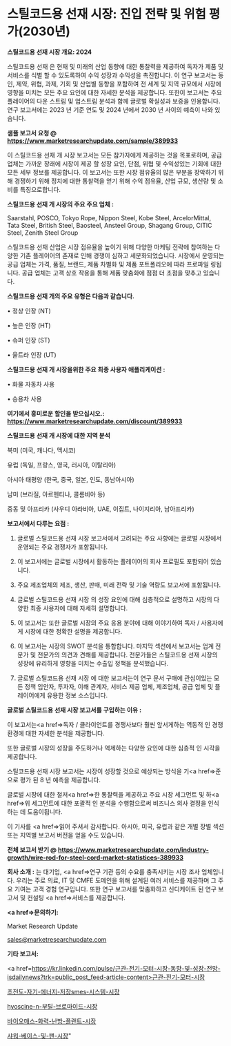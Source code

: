 # 스틸코드용 선재 시장: 진입 전략 및 위험 평가(2030년)

<strong>스틸코드용 선재 시장 개요: 2024</strong>

스틸코드용 선재 은 현재 및 미래의 산업 동향에 대한 통찰력을 제공하여 독자가 제품 및 서비스를 식별 할 수 있도록하여 수익 성장과 수익성을 촉진합니다. 이 연구 보고서는 동인, 제약, 위협, 과제, 기회 및 산업별 동향을 포함하여 전 세계 및 지역 규모에서 시장에 영향을 미치는 모든 주요 요인에 대한 자세한 분석을 제공합니다. 또한이 보고서는 주요 플레이어의 다운 스트림 및 업스트림 분석과 함께 글로벌 확실성과 보증을 인용합니다. 연구 보고서에는 2023 년 기준 연도 및 2024 년에서 2030 년 사이의 예측이 나와 있습니다.



<strong>샘플 보고서 요청 @ <a href=https://www.marketresearchupdate.com/sample/389933>https://www.marketresearchupdate.com/sample/389933</a></strong>

이 스틸코드용 선재 개 시장 보고서는 모든 참가자에게 제공하는 것을 목표로하며, 공급 업체는 가까운 장래에 시장이 제공 할 성장 요인, 단점, 위협 및 수익성있는 기회에 대한 모든 세부 정보를 제공합니다. 이 보고서는 또한 시장 점유율의 많은 부분을 장악하기 위해 경쟁하기 위해 정치에 대한 통찰력을 얻기 위해 수익 점유율, 산업 규모, 생산량 및 소비를 특징으로합니다.



<strong>스틸코드용 선재 개 시장의 주요 주요 업체 :</strong>

Saarstahl, POSCO, Tokyo Rope, Nippon Steel, Kobe Steel, ArcelorMittal, Tata Steel, British Steel, Baosteel, Ansteel Group, Shagang Group, CITIC Steel, Zenith Steel Group

스틸코드용 선재 산업은 시장 점유율을 높이기 위해 다양한 마케팅 전략에 참여하는 다양한 기존 플레이어의 존재로 인해 경쟁이 심하고 세분화되었습니다. 시장에서 운영되는 공급 업체는 가격, 품질, 브랜드, 제품 차별화 및 제품 포트폴리오에 따라 프로파일 링됩니다. 공급 업체는 고객 상호 작용을 통해 제품 맞춤화에 점점 더 초점을 맞추고 있습니다.



<strong>스틸코드용 선재 개의 주요 유형은 다음과 같습니다.</strong>

• 정상 인장 (NT)

• 높은 인장 (HT)

• 슈퍼 인장 (ST)

• 울트라 인장 (UT)



<strong>스틸코드용 선재 개 시장을위한 주요 최종 사용자 애플리케이션 :</strong>

• 화물 자동차 사용

• 승용차 사용



<strong>여기에서 흥미로운 할인을 받으십시오.: <a href=https://www.marketresearchupdate.com/discount/389933>https://www.marketresearchupdate.com/discount/389933</a></strong>



<strong>스틸코드용 선재 개 시장에 대한 지역 분석</strong>

북미 (미국, 캐나다, 멕시코)

유럽 (독일, 프랑스, 영국, 러시아, 이탈리아)

아시아 태평양 (한국, 중국, 일본, 인도, 동남아시아)

남미 (브라질, 아르헨티나, 콜롬비아 등)

중동 및 아프리카 (사우디 아라비아, UAE, 이집트, 나이지리아, 남아프리카)



<strong>보고서에서 다루는 요점 :</strong>

1. 글로벌 스틸코드용 선재 시장 보고서에서 고려되는 주요 사항에는 글로벌 시장에서 운영되는 주요 경쟁자가 포함됩니다.

2. 이 보고서에는 글로벌 시장에서 활동하는 플레이어의 회사 프로필도 포함되어 있습니다.

3. 주요 제조업체의 제조, 생산, 판매, 미래 전략 및 기술 역량도 보고서에 포함됩니다.

4. 글로벌 스틸코드용 선재 시장 의 성장 요인에 대해 심층적으로 설명하고 시장의 다양한 최종 사용자에 대해 자세히 설명합니다.

5. 이 보고서는 또한 글로벌 시장의 주요 응용 분야에 대해 이야기하여 독자 / 사용자에게 시장에 대한 정확한 설명을 제공합니다.

6. 이 보고서는 시장의 SWOT 분석을 통합합니다. 마지막 섹션에서 보고서는 업계 전문가 및 전문가의 의견과 견해를 제공합니다. 전문가들은 스틸코드용 선재 시장의 성장에 유리하게 영향을 미치는 수출입 정책을 분석했습니다.

7. 글로벌 스틸코드용 선재 시장 에 대한 보고서는이 연구 문서 구매에 관심이있는 모든 정책 입안자, 투자자, 이해 관계자, 서비스 제공 업체, 제조업체, 공급 업체 및 플레이어에게 유용한 정보 소스입니다.



<strong>글로벌 스틸코드용 선재 시장 보고서를 구입하는 이유 :</strong>

이 보고서는<a href=>독자 / 클</a>라이언트를 경쟁사보다 훨씬 앞서게하는 역동적 인 경쟁 환경에 대한 자세한 분석을 제공합니다.

또한 글로벌 시장의 성장을 주도하거나 억제하는 다양한 요인에 대한 심층적 인 시각을 제공합니다.

스틸코드용 선재 시장 보고서는 시장이 성장할 것으로 예상되는 방식을 기<a href=>준으로</a> 평가 된 8 년 예측을 제공합니다.

글로벌 시장에 대한 철저<a href=>한 통찰력</a>을 제공하고 주요 시장 세그먼트 및 하<a href=>위 세그</a>먼트에 대한 포괄적 인 분석을 수행함으로써 비즈니스 의사 결정을 인식하는 데 도움이됩니다.

이 기사를 <a href=>읽어 주</a>셔서 감사합니다. 아시아, 미국, 유럽과 같은 개별 장별 섹션 또는 지역별 보고서 버전을 얻을 수도 있습니다.



<strong>전체 보고서 받기 @ <a href=https://www.marketresearchupdate.com/industry-growth/wire-rod-for-steel-cord-market-statistices-389933>https://www.marketresearchupdate.com/industry-growth/wire-rod-for-steel-cord-market-statistices-389933</a></strong>



<strong>회사 소개 :</strong>
는 대기업, <a href=>연구 기</a>관 등의 수요를 충족시키는 시장 조사 업체입니다. 우리는 주로 의료, IT 및 CMFE 도메인을 위해 설계된 여러 서비스를 제공하며 그 주요 기여는 고객 경험 연구입니다. 또한 연구 보고서를 맞춤화하고 신디케이트 된 연구 보고서 및 컨설팅 <a href=>서비</a>스를 제공합니다.



<strong><a href=>문의하기:</a></strong>

Market Research Update

sales@marketresearchupdate.com



<strong>기타 보고서:</strong>

<a href=https://kr.linkedin.com/pulse/근관-전기-모터-시장-동향-및-성장-전망-isdailynews?trk=public_post_feed-article-content>근관-전기-모터-시장</a>

<a href=https://www.linkedin.com/pulse/초전도-자기-에너지-저장smes-시스템-시장-진입-전략-및-위험-평가2029년-gupff/>초전도-자기-에너지-저장smes-시스템-시장</a>

<a href=https://www.linkedin.com/pulse/hyoscine-n-부틸-브로마이드-시장-규모-및-성장-2023-7jsmf/>hyoscine-n-부틸-브로마이드-시장</a>

<a href=https://www.linkedin.com/pulse/바이오매스-화력-난방-플랜트-시장-경쟁-분석-및-성장-잠재력-2029-nvazf/>바이오매스-화력-난방-플랜트-시장</a>

<a href=https://www.linkedin.com/pulse/샤워-베이스-및-팬-시장-경쟁-분석-성장-잠재력-2030-analytics-alchemy-360-analysis-fyxdc/>샤워-베이스-및-팬-시장</a>"
